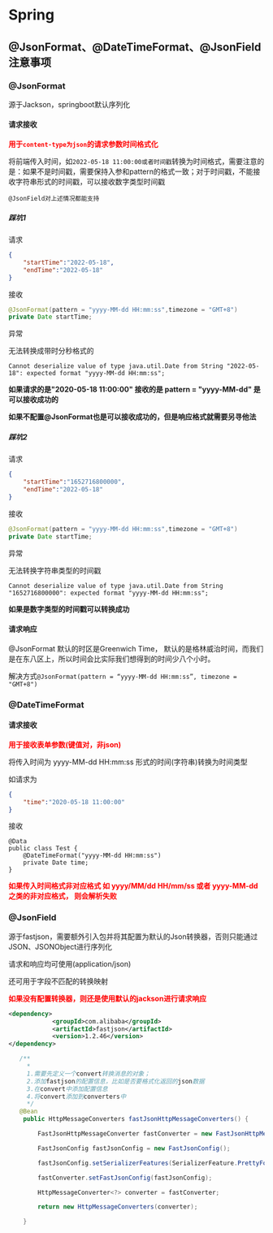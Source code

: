 # Spring

## @JsonFormat、@DateTimeFormat、@JsonField 注意事项

### @JsonFormat

源于Jackson，springboot默认序列化

#### 请求接收

<font color='red'>**用于`content-type为json`的请求参数时间格式化**</font>

将前端传入时间，如`2022-05-18 11:00:00或者时间戳`转换为时间格式，需要注意的是：如果不是时间戳，需要保持入参和pattern的格式一致；对于时间戳，不能接收字符串形式的时间戳，可以接收数字类型时间戳

`@JsonField对上述情况都能支持`

##### 踩坑1

请求

```json
{
	"startTime":"2022-05-18",
    "endTime":"2022-05-18"
}
```

接收

```java
@JsonFormat(pattern = "yyyy-MM-dd HH:mm:ss",timezone = "GMT+8")
private Date startTime;
```

异常

无法转换成带时分秒格式的

`Cannot deserialize value of type java.util.Date from String "2022-05-18": expected format "yyyy-MM-dd HH:mm:ss";`

**如果请求的是"2020-05-18 11:00:00" 接收的是 pattern = "yyyy-MM-dd" 是可以接收成功的**

**如果不配置@JsonFormat也是可以接收成功的，但是响应格式就需要另寻他法**



##### 踩坑2

请求

```json
{
	"startTime":"1652716800000",
    "endTime":"2022-05-18"
}
```

接收

```java
@JsonFormat(pattern = "yyyy-MM-dd HH:mm:ss",timezone = "GMT+8")
private Date startTime;
```

异常

无法转换字符串类型的时间戳

`Cannot deserialize value of type java.util.Date from String "1652716800000": expected format "yyyy-MM-dd HH:mm:ss";`

**如果是数字类型的时间戳可以转换成功**



#### 请求响应

@JsonFormat 默认的时区是Greenwich Time， 默认的是格林威治时间，而我们是在东八区上，所以时间会比实际我们想得到的时间少八个小时。

解决方式`@JsonFormat(pattern = “yyyy-MM-dd HH:mm:ss”, timezone = "GMT+8")`

### @DateTimeFormat

#### 请求接收

<font color='red'>**用于接收表单参数(键值对，非json)**</font>

将传入时间为 yyyy-MM-dd HH:mm:ss 形式的时间(字符串)转换为时间类型

如请求为

```json
{
	"time":"2020-05-18 11:00:00"
}
```

接收

```
@Data
public class Test {
	@DateTimeFormat("yyyy-MM-dd HH:mm:ss")
	private Date time;
}
```

<font color = 'red'>**如果传入时间格式非对应格式 如 yyyy/MM/dd HH/mm/ss 或者 yyyy-MM-dd之类的非对应格式， 则会解析失败**</font>



### @JsonField

源于fastjson，需要额外引入包并将其配置为默认的Json转换器，否则只能通过JSON、JSONObject进行序列化

请求和响应均可使用(application/json)

还可用于字段不匹配的转换映射

<font color='red'>**如果没有配置转换器，则还是使用默认的jackson进行请求响应**</font>

```xml
<dependency>
            <groupId>com.alibaba</groupId>
            <artifactId>fastjson</artifactId>
            <version>1.2.46</version>
</dependency>
```



```java
   /**
     *
     1.需要先定义一个convert转换消息的对象；
     2.添加fastjson的配置信息，比如是否要格式化返回的json数据
     3.在convert中添加配置信息
     4.将convert添加到converters中
     */
   @Bean
    public HttpMessageConverters fastJsonHttpMessageConverters() {

        FastJsonHttpMessageConverter fastConverter = new FastJsonHttpMessageConverter();

        FastJsonConfig fastJsonConfig = new FastJsonConfig();

        fastJsonConfig.setSerializerFeatures(SerializerFeature.PrettyFormat);

        fastConverter.setFastJsonConfig(fastJsonConfig);

        HttpMessageConverter<?> converter = fastConverter;

        return new HttpMessageConverters(converter);

    }
```

